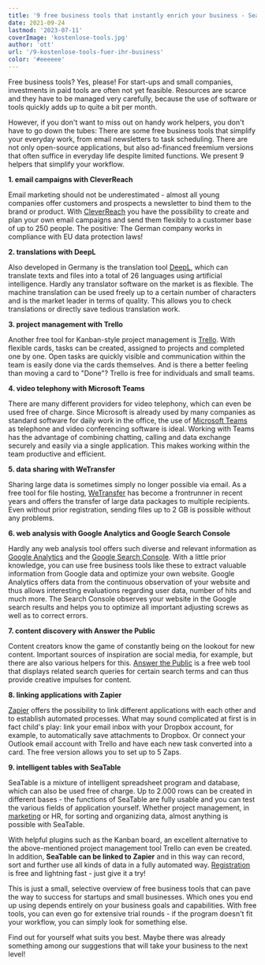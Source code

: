 ```yaml
---
title: '9 free business tools that instantly enrich your business - SeaTable'
date: 2021-09-24
lastmod: '2023-07-11'
coverImage: 'kostenlose-tools.jpg'
author: 'ott'
url: '/9-kostenlose-tools-fuer-ihr-business'
color: '#eeeeee'
---
```


Free business tools? Yes, please! For start-ups and small companies, investments in paid tools are often not yet feasible. Resources are scarce and they have to be managed very carefully, because the use of software or tools quickly adds up to quite a bit per month.

However, if you don't want to miss out on handy work helpers, you don't have to go down the tubes: There are some free business tools that simplify your everyday work, from email newsletters to task scheduling. There are not only open-source applications, but also ad-financed freemium versions that often suffice in everyday life despite limited functions. We present 9 helpers that simplify your workflow.

**1\. email campaigns with CleverReach**

Email marketing should not be underestimated - almost all young companies offer customers and prospects a newsletter to bind them to the brand or product. With [CleverReach](https://www.cleverreach.com/de/) you have the possibility to create and plan your own email campaigns and send them flexibly to a customer base of up to 250 people. The positive: The German company works in compliance with EU data protection laws!

**2\. translations with DeepL**

Also developed in Germany is the translation tool [DeepL](https://www.deepl.com/de/home), which can translate texts and files into a total of 26 languages using artificial intelligence. Hardly any translator software on the market is as flexible. The machine translation can be used freely up to a certain number of characters and is the market leader in terms of quality. This allows you to check translations or directly save tedious translation work.

**3\. project management with Trello**

Another free tool for Kanban-style project management is [Trello](https://trello.com/home). With flexible cards, tasks can be created, assigned to projects and completed one by one. Open tasks are quickly visible and communication within the team is easily done via the cards themselves. And is there a better feeling than moving a card to "Done"? Trello is free for individuals and small teams.

**4\. video telephony with Microsoft Teams**

There are many different providers for video telephony, which can even be used free of charge. Since Microsoft is already used by many companies as standard software for daily work in the office, the use of [Microsoft Teams](https://www.microsoft.com/de-de/microsoft-teams/free) as telephone and video conferencing software is ideal. Working with Teams has the advantage of combining chatting, calling and data exchange securely and easily via a single application. This makes working within the team productive and efficient.

**5\. data sharing with WeTransfer**

Sharing large data is sometimes simply no longer possible via email. As a free tool for file hosting, [WeTransfer](https://wetransfer.com/) has become a frontrunner in recent years and offers the transfer of large data packages to multiple recipients. Even without prior registration, sending files up to 2 GB is possible without any problems.

**6\. web analysis with Google Analytics and Google Search Console**

Hardly any web analysis tool offers such diverse and relevant information as [Google Analytics](https://analytics.google.com/analytics/web/) and the [Google Search Console](https://search.google.com/search-console/). With a little prior knowledge, you can use free business tools like these to extract valuable information from Google data and optimize your own website. Google Analytics offers data from the continuous observation of your website and thus allows interesting evaluations regarding user data, number of hits and much more. The Search Console observes your website in the Google search results and helps you to optimize all important adjusting screws as well as to correct errors.

**7\. content discovery with Answer the Public**

Content creators know the game of constantly being on the lookout for new content. Important sources of inspiration are social media, for example, but there are also various helpers for this. [Answer the Public](https://answerthepublic.com/) is a free web tool that displays related search queries for certain search terms and can thus provide creative impulses for content.

**8\. linking applications with Zapier**

[Zapier](https://zapier.com/) offers the possibility to link different applications with each other and to establish automated processes. What may sound complicated at first is in fact child's play: link your email inbox with your Dropbox account, for example, to automatically save attachments to Dropbox. Or connect your Outlook email account with Trello and have each new task converted into a card. The free version allows you to set up to 5 Zaps.

**9\. intelligent tables with SeaTable**

SeaTable is a mixture of intelligent spreadsheet program and database, which can also be used free of charge. Up to 2.000 rows can be created in different bases - the functions of SeaTable are fully usable and you can test the various fields of application yourself. Whether project management, in [marketing](/en/marketing/) or HR, for sorting and organizing data, almost anything is possible with SeaTable.

With helpful plugins such as the Kanban board, an excellent alternative to the above-mentioned project management tool Trello can even be created. In addition, **SeaTable can be linked to Zapier** and in this way can record, sort and further use all kinds of data in a fully automated way. [Registration](https://seatable.io/en/registrierung/) is free and lightning fast - just give it a try!

This is just a small, selective overview of free business tools that can pave the way to success for startups and small businesses. Which ones you end up using depends entirely on your business goals and capabilities. With free tools, you can even go for extensive trial rounds - if the program doesn't fit your workflow, you can simply look for something else.

Find out for yourself what suits you best. Maybe there was already something among our suggestions that will take your business to the next level!
